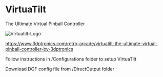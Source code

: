 # VirtuaTilt
The Ultimate Virtual Pinball Controller

![Virtuatilt-Logo](https://github.com/user-attachments/assets/008eb069-ae15-4c05-82a2-afc0d46a5155)


https://www.3dptronics.com/retro-arcade/virtuatilt-the-ultimate-virtual-pinball-controller-by-3dptronics


Follow instructions in /Configurations folder to setup VirtuaTilt

Download DOF config file from /DirectOutput folder
